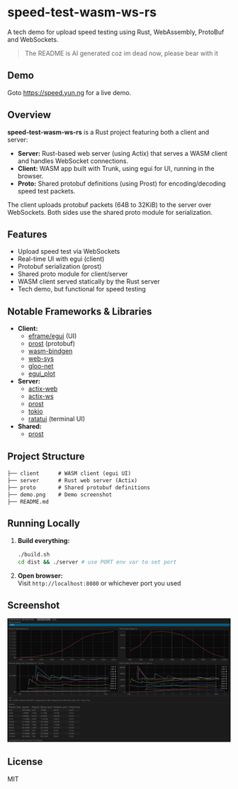 # speed-test-wasm-ws-rs

A tech demo for upload speed testing using Rust, WebAssembly, ProtoBuf and WebSockets.

> The README is AI generated coz im dead now, please bear with it

## Demo

Goto https://speed.yun.ng for a live demo.

## Overview

**speed-test-wasm-ws-rs** is a Rust project featuring both a client and server:

- **Server:** Rust-based web server (using Actix) that serves a WASM client and handles WebSocket connections.
- **Client:** WASM app built with Trunk, using egui for UI, running in the browser.
- **Proto:** Shared protobuf definitions (using Prost) for encoding/decoding speed test packets.

The client uploads protobuf packets (64B to 32KiB) to the server over WebSockets. Both sides use the shared proto module for serialization.

## Features

- Upload speed test via WebSockets
- Real-time UI with egui (client)
- Protobuf serialization (prost)
- Shared proto module for client/server
- WASM client served statically by the Rust server
- Tech demo, but functional for speed testing

## Notable Frameworks & Libraries

- **Client:**
  - [eframe/egui](https://github.com/emilk/egui) (UI)
  - [prost](https://github.com/tokio-rs/prost) (protobuf)
  - [wasm-bindgen](https://github.com/rustwasm/wasm-bindgen)
  - [web-sys](https://github.com/rustwasm/web-sys)
  - [gloo-net](https://github.com/rustwasm/gloo)
  - [egui_plot](https://github.com/emilk/egui)
- **Server:**
  - [actix-web](https://github.com/actix/actix-web)
  - [actix-ws](https://github.com/actix/actix-web)
  - [prost](https://github.com/tokio-rs/prost)
  - [tokio](https://github.com/tokio-rs/tokio)
  - [ratatui](https://github.com/tui-rs/ratatui) (terminal UI)
- **Shared:**
  - [prost](https://github.com/tokio-rs/prost)

## Project Structure

```
├── client      # WASM client (egui UI)
├── server      # Rust web server (Actix)
├── proto       # Shared protobuf definitions
├── demo.png    # Demo screenshot
├── README.md
```

## Running Locally

1. **Build everything:**
   ```bash
   ./build.sh
   cd dist && ./server # use PORT env var to set port
   ```
2. **Open browser:**  
   Visit `http://localhost:8080` or whichever port you used

## Screenshot

![Demo UI](demo.png)

## License

MIT
